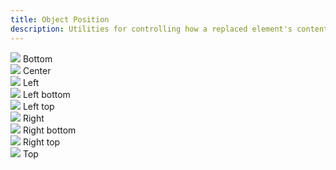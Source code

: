 ```yaml
---
title: Object Position
description: Utilities for controlling how a replaced element's content should be positioned within its container.
---
```

<div>
    <table-utility prefix="object" property="object-position" class="mb-lg"></table-utility>
	<card-example>
		<div class="relative container h-full rounded-md bg-surface-1 p-24">
			<div class="absolute inset-0 bg-grid mix-blend-plus-lighter"></div>
			<div class="relative grid gap-10" style="grid-template-columns: repeat(3, minmax(0, 1fr));">
				<div class="relative w-100 h-150 bg-shadow">
					<img class="w-100 h-150 object-contain object-bottom" src="https://picsum.photos/150">
					<span role="status" class="vv-badge absolute top-4 left-4">Bottom</span>
				</div>
				<div class="relative w-100 h-150 bg-shadow">
					<img class="relative w-100 h-150 object-contain object-center" src="https://picsum.photos/150">
					<span role="status" class="vv-badge absolute top-4 left-4">Center</span>
				</div>
				<div class="relative w-100 h-150 bg-shadow">
					<img class="relative w-100 h-150 object-contain object-left" src="https://picsum.photos/150">
					<span role="status" class="vv-badge absolute top-4 left-4">Left</span>
				</div>
				<div class="relative w-100 h-150 bg-shadow">
					<img class="relative w-100 h-150 object-contain object-left-bottom" src="https://picsum.photos/150">
					<span role="status" class="vv-badge absolute top-4 left-4">Left
						bottom</span>
				</div>
				<div class="relative w-100 h-150 bg-shadow">
					<img class="relative w-100 h-150 object-contain object-left-top" src="https://picsum.photos/150">
					<span role="status" class="vv-badge absolute top-4 left-4">Left
						top</span>
				</div>
				<div class="relative w-100 h-150 bg-shadow">
					<img class="relative w-100 h-150 object-contain object-right" src="https://picsum.photos/150">
					<span role="status" class="vv-badge absolute top-4 left-4">Right</span>
				</div>
				<div class="relative w-100 h-150 bg-shadow">
					<img class="relative w-100 h-150 object-contain object-right-bottom" src="https://picsum.photos/150">
					<span role="status" class="vv-badge absolute top-4 left-4">Right
						bottom</span>
				</div>
				<div class="relative w-100 h-150 bg-shadow">
					<img class="relative w-100 h-150 object-contain object-right-top" src="https://picsum.photos/150">
					<span role="status" class="vv-badge absolute top-4 left-4">Right
						top</span>
				</div>
				<div class="relative w-100 h-150 bg-shadow">
					<img class="relative w-100 h-150 object-contain object-top" src="https://picsum.photos/150">
					<span role="status" class="vv-badge absolute top-4 left-4">Top</span>
				</div>
			</div>
		</div>
	</card-example>
</div>